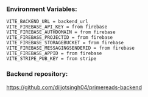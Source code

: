 ### Environment Variables:

```
VITE_BACKEND_URL = backend_url
VITE_FIREBASE_API_KEY = from firebase
VITE_FIREBASE_AUTHDOMAIN = from firebase
VITE_FIREBASE_PROJECTID = from firebase
VITE_FIREBASE_STORAGEBUCKET = from firebase
VITE_FIREBASE_MESSAGINGSENDERID = from firebase
VITE_FIREBASE_APPID = from firebase
VITE_STRIPE_PUB_KEY = from stripe
```

### Backend repository:
https://github.com/diljotsingh04/primereads-backend
